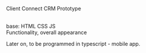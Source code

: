 <p>Client Connect CRM Prototype</p> <br>
base: HTML CSS JS<br>
Functionality, overall appearance

Later on, to be programmed in typescript - mobile app.
